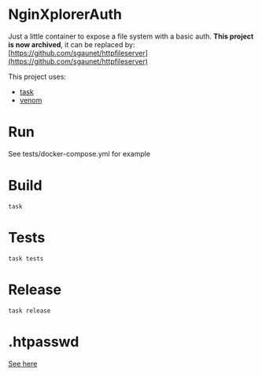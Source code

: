 # NginXplorerAuth

Just a little container to expose a file system with a basic auth. **This project is now archived**, it can be replaced by: [https://github.com/sgaunet/httpfileserver](https://github.com/sgaunet/httpfileserver)

This project uses:

* [task](https://taskfile.dev/)
* [venom](https://github.com/ovh/venom)


# Run

See tests/docker-compose.yml for example

# Build

```
task
```

# Tests

```
task tests
```

# Release

```
task release
```

# .htpasswd

[See here](https://docs.nginx.com/nginx/admin-guide/security-controls/configuring-http-basic-authentication/)
